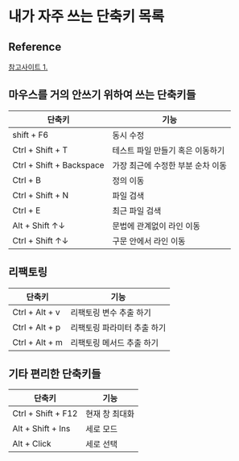  # 내가 자주 쓰는 단축키 목록 
 
 ## Reference 
[참고사이트 1.](https://gmlwjd9405.github.io/2019/05/21/intellij-shortkey.html)

## 마우스를 거의 안쓰기 위하여 쓰는 단축키들


| 단축키            | 기능    |
|------------------|------- |
| shift + F6       | 동시 수정 |
| Ctrl + Shift + T |테스트 파일 만들기 혹은 이동하기|
| Ctrl + Shift + Backspace | 가장 최근에 수정한 부분 순차 이동|
| Ctrl + B | 정의 이동
| Ctrl + Shift + N | 파일 검색 |
| Ctrl + E | 최근 파일 검색 |
| Alt + Shift ↑↓ | 문법에 관계없이 라인 이동|
| Ctrl + Shift ↑↓ | 구문 안에서 라인 이동|



## 리팩토링

| 단축키            | 기능    |
|------------------|------- |
| Ctrl + Alt + v | 리팩토링 변수 추출 하기 |
| Ctrl + Alt + p | 리팩토링 파라미터 추출 하기 |
| Ctrl + Alt + m | 리팩토링 메서드 추출 하기 |


## 기타 편리한 단축키들 


| 단축키            | 기능    |
|------------------|------- |
| Ctrl + Shift + F12 | 현재 창 최대화 |
| Alt + Shift + Ins | 세로 모드 |
| Alt + Click | 세로 선택 |
